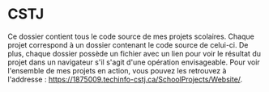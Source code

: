 
# CSTJ

Ce dossier contient tous le code source de mes projets scolaires. Chaque projet correspond à un dossier contenant le code source de celui-ci. De plus, chaque dossier possède un fichier avec un lien pour voir le résultat du projet dans un navigateur s'il s'agit d'une opération envisageable. Pour voir l'ensemble de mes projets en action, vous pouvez les retrouvez à l'addresse : https://1875009.techinfo-cstj.ca/SchoolProjects/Website/.